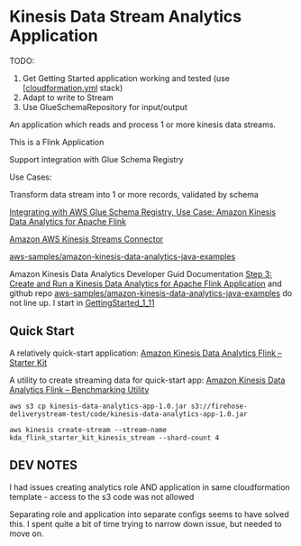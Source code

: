 # Kinesis Data Stream Analytics Application

TODO: 
1. Get Getting Started application working and tested (use [[cloudformation.yml](cf/application.yml) stack)
2. Adapt to write to Stream
3. Use GlueSchemaRepository for input/output



An application which reads and process 1 or more kinesis data streams.

This is a Flink Application

Support integration with Glue Schema Registry

Use Cases:

Transform data stream into 1 or more records, validated by schema

[Integrating with AWS Glue Schema Registry, Use Case: Amazon Kinesis Data Analytics for Apache Flink](https://docs.aws.amazon.com/glue/latest/dg/schema-registry-integrations.html#schema-registry-integrations-kds)

[Amazon AWS Kinesis Streams Connector](https://nightlies.apache.org/flink/flink-docs-release-1.11/dev/connectors/kinesis.html)

[aws-samples/amazon-kinesis-data-analytics-java-examples](https://github.com/aws-samples/amazon-kinesis-data-analytics-java-examples)

Amazon Kinesis Data Analytics Developer Guid Documentation [Step 3: Create and Run a Kinesis Data Analytics for Apache Flink Application](https://docs.aws.amazon.com/kinesisanalytics/latest/java/get-started-exercise.html) and github repo [aws-samples/amazon-kinesis-data-analytics-java-examples](https://github.com/aws-samples/amazon-kinesis-data-analytics-java-examples) do not line up. I start in [GettingStarted_1_11](https://github.com/aws-samples/amazon-kinesis-data-analytics-java-examples/tree/master/GettingStarted_1_11)


## Quick Start

A relatively quick-start application: [Amazon Kinesis Data Analytics Flink – Starter Kit](https://github.com/aws-samples/amazon-kinesis-data-analytics-flink-starter-kit)

A utility to create streaming data for quick-start app: [Amazon Kinesis Data Analytics Flink – Benchmarking Utility](https://github.com/aws-samples/amazon-kinesis-data-analytics-flink-benchmarking-utility)

```shell
aws s3 cp kinesis-data-analytics-app-1.0.jar s3://firehose-deliverystream-test/code/kinesis-data-analytics-app-1.0.jar

aws kinesis create-stream --stream-name kda_flink_starter_kit_kinesis_stream --shard-count 4
```

## DEV NOTES

I had issues creating analytics role AND application in same cloudformation template - access to the s3 code was not allowed

Separating role and application into separate configs seems to have solved this. I spent quite a bit of time trying to narrow down issue, but needed to move on.



